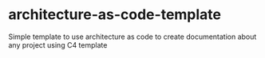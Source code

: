 # architecture-as-code-template
Simple template to use architecture as code to create documentation about any project using C4 template
